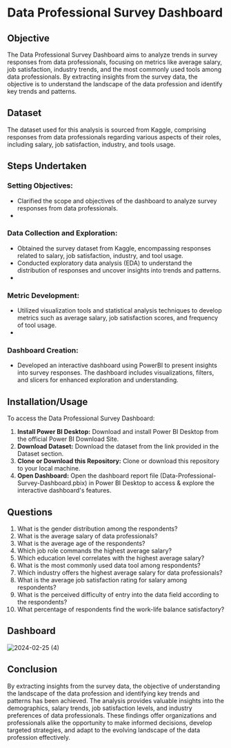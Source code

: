 # Data Professional Survey Dashboard

## Objective
The Data Professional Survey Dashboard aims to analyze trends in survey responses from data professionals, focusing on metrics like average salary, job satisfaction, industry trends, and the most commonly used tools among data professionals. By extracting insights from the survey data, the objective is to understand the landscape of the data profession and identify key trends and patterns.


## Dataset
The dataset used for this analysis is sourced from Kaggle, comprising responses from data professionals regarding various aspects of their roles, including salary, job satisfaction, industry, and tools usage. 


## Steps Undertaken

### Setting Objectives:
- Clarified the scope and objectives of the dashboard to analyze survey responses from data professionals.
- 
### Data Collection and Exploration:
- Obtained the survey dataset from Kaggle, encompassing responses related to salary, job satisfaction, industry, and tool usage.
- Conducted exploratory data analysis (EDA) to understand the distribution of responses and uncover insights into trends and patterns.
- 
### Metric Development:
- Utilized visualization tools and statistical analysis techniques to develop metrics such as average salary, job satisfaction scores, and frequency of tool usage.
- 
### Dashboard Creation:
- Developed an interactive dashboard using PowerBI to present insights into survey responses. The dashboard includes visualizations, filters, and slicers for enhanced exploration and understanding.


## Installation/Usage

To access the Data Professional Survey Dashboard:

1. **Install Power BI Desktop:** Download and install Power BI Desktop from the official Power BI Download Site.
2. **Download Dataset:** Download the dataset from the link provided in the Dataset section.
3. **Clone or Download this Repository:** Clone or download this repository to your local machine.
4. **Open Dashboard:** Open the dashboard report file (Data-Professional-Survey-Dashboard.pbix) in Power BI Desktop to access & explore the interactive dashboard's features.


## Questions
1. What is the gender distribution among the respondents?
2. What is the average salary of data professionals?
3. What is the average age of the respondents?
4. Which job role commands the highest average salary?
5. Which education level correlates with the highest average salary?
6. What is the most commonly used data tool among respondents?
7. Which industry offers the highest average salary for data professionals?
8. What is the average job satisfaction rating for salary among respondents?
9. What is the perceived difficulty of entry into the data field according to the respondents?
10. What percentage of respondents find the work-life balance satisfactory?


## Dashboard
![2024-02-25 (4)](https://github.com/SanyaGubrani/Data-Professional-Survey-Dashboard/assets/127206660/ed2d08c5-d4ed-4482-b2f3-e55fa26d9e27)


## Conclusion
By extracting insights from the survey data, the objective of understanding the landscape of the data profession and identifying key trends and patterns has been achieved. The analysis provides valuable insights into the demographics, salary trends, job satisfaction levels, and industry preferences of data professionals. These findings offer organizations and professionals alike the opportunity to make informed decisions, develop targeted strategies, and adapt to the evolving landscape of the data profession effectively.
